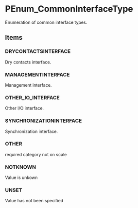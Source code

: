 # PEnum_CommonInterfaceType

Enumeration of common interface types.

## Items

### DRYCONTACTSINTERFACE
Dry contacts interface.

### MANAGEMENTINTERFACE
Management interface.

### OTHER_IO_INTERFACE
Other I/O interface.

### SYNCHRONIZATIONINTERFACE
Synchronization interface.

### OTHER
required category not on scale

### NOTKNOWN
Value is unkown

### UNSET
Value has not been specified
